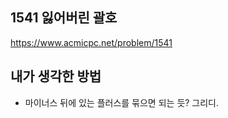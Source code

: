 ## 1541 잃어버린 괄호

<https://www.acmicpc.net/problem/1541>

## 내가 생각한 방법

<!-- ![이미지](./img.png) -->

- 마이너스 뒤에 있는 플러스를 묶으면 되는 듯? 그리디.
